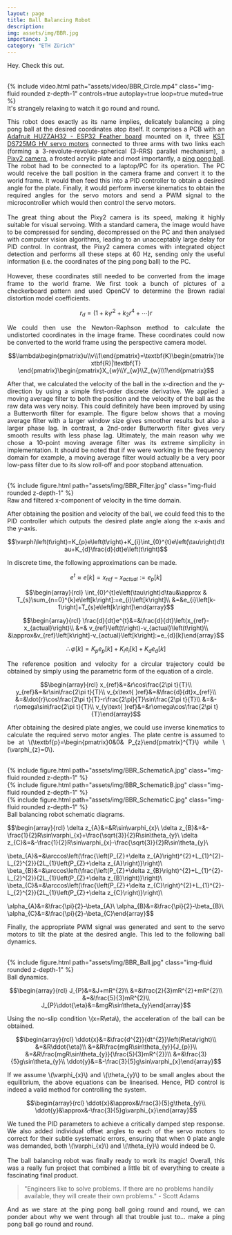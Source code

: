 ```yaml
---
layout: page
title: Ball Balancing Robot
description: 
img: assets/img/BBR.jpg
importance: 3
category: "ETH Zürich"
---
```

<p style="text-align: justify">
Hey. Check this out.
<br><br>
</p>

<div class="row justify-content-center">
    <div class="col-6">
        {% include video.html path="assets/video/BBR_Circle.mp4" class="img-fluid rounded z-depth-1" controls=true autoplay=true loop=true muted=true %}
    </div>
</div>
<div class="caption">
    It's strangely relaxing to watch it go round and round.
</div>

<p style="text-align: justify">
This robot does exactly as its name implies, delicately balancing a ping pong ball at the desired coordinates atop itself. It comprises a PCB with an <a href="https://www.adafruit.com/product/3405">Adafruit HUZZAH32 - ESP32 Feather board</a> mounted on it, three <a href="https://kstservos.com/products/ds725mg-hv-digital-coreless-servo-18kg-cm-0-07sec-for-550-700-size-rc-helicopter?_pos=1&_sid=01f191e10&_ss=r">KST DS725MG HV servo motors</a> connected to three arms with two links each (forming a 3-revolute-revolute-spherical (3-RRS) parallel mechanism), a <a href="https://pixycam.com/pixy2/">Pixy2 camera</a>, a frosted acrylic plate and most importantly, a <a href="https://equipment.ittf.com/#/equipment/balls">ping pong ball</a>. The robot had to be connected to a laptop/PC for its operation. The PC would receive the ball position in the camera frame and convert it to the world frame. It would then feed this into a PID controller to obtain a desired angle for the plate. Finally, it would perform inverse kinematics to obtain the required angles for the servo motors and send a PWM signal to the microcontroller which would then control the servo motors.
<br><br>
The great thing about the Pixy2 camera is its speed, making it highly suitable for visual servoing. With a standard camera, the image would have to be compressed for sending, decompressed on the PC and then analysed with computer vision algorithms, leading to an unacceptably large delay for PID control. In contrast, the Pixy2 camera comes with integrated object detection and performs all these steps at 60 Hz, sending only the useful information (i.e. the coordinates of the ping pong ball) to the PC.
<br><br>
However, these coordinates still needed to be converted from the image frame to the world frame. We first took a bunch of pictures of a checkerboard pattern and used OpenCV to determine the Brown radial distortion model coefficients.
</p>

$$r_{d}=(1+k_{1}r^{2}+k_{2}r^{4}+\cdots)r$$

<p style="text-align: justify">
We could then use the Newton-Raphson method to calculate the undistorted coordinates in the image frame. These coordinates could now be converted to the world frame using the perspective camera model.
</p>

$$\lambda\begin{pmatrix}u\\v\\1\end{pmatrix}=\textbf{K}\begin{pmatrix}\textbf{R}|\textbf{T}
\end{pmatrix}\begin{pmatrix}X_{w}\\Y_{w}\\Z_{w}\\1\end{pmatrix}$$

<p style="text-align: justify">
After that, we calculated the velocity of the ball in the x-direction and the y-direction by using a simple first-order discrete derivative. We applied a moving average filter to both the position and the velocity of the ball as the raw data was very noisy. This could definitely have been improved by using a Butterworth filter for example. The figure below shows that a moving average filter with a larger window size gives smoother results but also a larger phase lag. In contrast, a 2nd-order Butterworth filter gives very smooth results with less phase lag. Ultimately, the main reason why we chose a 10-point moving average filter was its extreme simplicity in implementation. It should be noted that if we were working in the frequency domain for example, a moving average filter would actually be a very poor low-pass filter due to its slow roll-off and poor stopband attenuation.
<br><br>
</p>

<div class="row justify-content-center">
    <div class="col-">
        {% include figure.html path="assets/img/BBR_Filter.jpg" class="img-fluid rounded z-depth-1" %}
    </div>
</div>
<div class="caption">
    Raw and filtered x-component of velocity in the time domain.
</div>

<p style="text-align: justify">
After obtaining the position and velocity of the ball, we could feed this to the PID controller which outputs the desired plate angle along the x-axis and the y-axis.
</p>

$$\varphi\left(t\right)=K_{p}e\left(t\right)+K_{i}\int_{0}^{t}e\left(\tau\right)d\tau+K_{d}\frac{d}{dt}e\left(t\right)$$

<p style="text-align: justify">
In discrete time, the following approximations can be made.
</p>

$$e^{t}\approx e\left[k\right]=x_{ref}-x_{actual}:=e_{p}\left[k\right]$$

$$\begin{array}{rcl}
\int_{0}^{t}e\left(\tau\right)d\tau&\approx & T_{s}\sum_{n=0}^{k}e\left[k\right]:=e_{i}\left[k\right]\\
&=&e_{i}\left[k-1\right]+T_{s}e\left[k\right]\end{array}$$

$$\begin{array}{rcl}
\frac{d}{dt}e^{t}&=&\frac{d}{dt}\left(x_{ref}-x_{actual}\right)\\
&=& v_{ref}\left(t\right)-v_{actual}\left(t\right)\\
&\approx&v_{ref}\left[k\right]-v_{actual}\left[k\right]:=e_{d}[k]\end{array}$$

$$\therefore \varphi\left[k\right]=K_{p}e_{p}\left[k\right]+K_{i}e_{i}\left[k\right]+K_{d}e_{d}\left[k\right]$$

<p style="text-align: justify">
The reference position and velocity for a circular trajectory could be obtained by simply using the parametric form of the equation of a circle.
</p>

$$\begin{array}{rcl}
x_{ref}&=&r\cos\frac{2\pi t}{T}\\
y_{ref}&=&r\sin\frac{2\pi t}{T}\\
v_{x\text{ }ref}&=&\frac{d}{dt}x_{ref}\\
&=&\dot{r}\cos\frac{2\pi t}{T}-r\frac{2\pi}{T}\sin\frac{2\pi t}{T}\\
&=&-r\omega\sin\frac{2\pi t}{T}\\
v_{y\text{ }ref}&=&r\omega\cos\frac{2\pi t}{T}\end{array}$$

<p style="text-align: justify">
After obtaining the desired plate angles, we could use inverse kinematics to calculate the required servo motor angles. The plate centre is assumed to be at \(\textbf{p}=\begin{pmatrix}0&0& P_{z}\end{pmatrix}^{T}\) while \(\varphi_{z}=0\).
<br><br>
</p>

<div class="row justify-content-center">
    <div class="col-4">
        {% include figure.html path="assets/img/BBR_SchematicA.jpg" class="img-fluid rounded z-depth-1" %}
    </div>
    <div class="col-4">
        {% include figure.html path="assets/img/BBR_SchematicB.jpg" class="img-fluid rounded z-depth-1" %}
    </div>
    <div class="col-4">
        {% include figure.html path="assets/img/BBR_SchematicC.jpg" class="img-fluid rounded z-depth-1" %}
    </div>
</div>
<div class="caption">
    Ball balancing robot schematic diagrams.
</div>

$$\begin{array}{rcl}
\delta z_{A}&=&R\sin\varphi_{x}\\
\delta z_{B}&=&-\frac{1}{2}R\sin\varphi_{x}+\frac{\sqrt{3}}{2}R\sin\theta_{y}\\
\delta z_{C}&=&-\frac{1}{2}R\sin\varphi_{x}-\frac{\sqrt{3}}{2}R\sin\theta_{y}\\

\beta_{A}&=&\arccos\left(\frac{\left(P_{Z}+\delta z_{A}\right)^{2}+L_{1}^{2}-L_{2}^{2}}{2L_{1}\left(P_{Z}+\delta z_{A}\right)}\right)\\
\beta_{B}&=&\arccos\left(\frac{\left(P_{Z}+\delta z_{B}\right)^{2}+L_{1}^{2}-L_{2}^{2}}{2L_{1}\left(P_{Z}+\delta z_{B}\right)}\right)\\
\beta_{C}&=&\arccos\left(\frac{\left(P_{Z}+\delta z_{C}\right)^{2}+L_{1}^{2}-L_{2}^{2}}{2L_{1}\left(P_{Z}+\delta z_{C}\right)}\right)\\

\alpha_{A}&=&\frac{\pi}{2}-\beta_{A}\\
\alpha_{B}&=&\frac{\pi}{2}-\beta_{B}\\
\alpha_{C}&=&\frac{\pi}{2}-\beta_{C}\end{array}$$

<p style="text-align: justify">
Finally, the appropriate PWM signal was generated and sent to the servo motors to tilt the plate at the desired angle. This led to the following ball dynamics.
<br><br>
</p>

<div class="row justify-content-center">
    <div class="col-">
        {% include figure.html path="assets/img/BBR_Ball.jpg" class="img-fluid rounded z-depth-1" %}
    </div>
</div>
<div class="caption">
    Ball dynamics.
</div>

$$\begin{array}{rcl}
J_{P}&=&J+mR^{2}\\
&=&\frac{2}{3}mR^{2}+mR^{2}\\
&=&\frac{5}{3}mR^{2}\\
J_{P}\ddot{\eta}&=&mgR\sin\theta_{y}\end{array}$$

<p style="text-align: justify">
Using the no-slip condition \(x=R\eta\), the acceleration of the ball can be obtained.
</p>

$$\begin{array}{rcl}
\ddot{x}&=&\frac{d^{2}}{dt^{2}}\left(R\eta\right)\\
&=&R\ddot{\eta}\\
&=&R\frac{mgR\sin\theta_{y}}{J_{p}}\\
&=&R\frac{mgR\sin\theta_{y}}{\frac{5}{3}mR^{2}}\\
&=&\frac{3}{5}g\sin\theta_{y}\\
\ddot{y}&=&-\frac{3}{5}g\sin\varphi_{x}\end{array}$$

<p style="text-align: justify">
If we assume \(\varphi_{x}\) and \(\theta_{y}\) to be small angles about the equilibrium, the above equations can be linearised. Hence, PID control is indeed a valid method for controlling the system.
</p>

$$\begin{array}{rcl}
\ddot{x}&\approx&\frac{3}{5}g\theta_{y}\\
\ddot{y}&\approx&-\frac{3}{5}g\varphi_{x}\end{array}$$

<p style="text-align: justify">
We tuned the PID parameters to achieve a critically damped step response. We also added individual offset angles to each of the servo motors to correct for their subtle systematic errors, ensuring that when 0 plate angle was demanded, both \(\varphi_{x}\) and \(\theta_{y}\) would indeed be 0.
<br><br>
The ball balancing robot was finally ready to work its magic! Overall, this was a really fun project that combined a little bit of everything to create a fascinating final product.
</p>

> "Engineers like to solve problems. If there are no problems handily available, they will create their own problems." - Scott Adams

<p style="text-align: justify">
And as we stare at the ping pong ball going round and round, we can ponder about why we went through all that trouble just to... make a ping pong ball go round and round.
</p>
